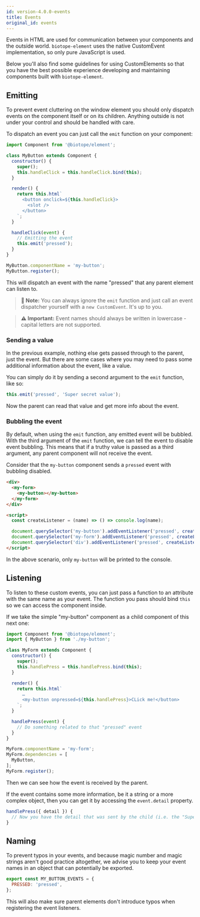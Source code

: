 ```yaml
---
id: version-4.0.0-events
title: Events
original_id: events
---
```


Events in HTML are used for communication between your components and the outside world. `biotope-element`
uses the native CustomEvent implementation, so only pure JavaScript is used.

Below you'll also find some guidelines for using CustomElements so that you have the best possible
experience developing and maintaining components built with `biotope-element`.

## Emitting
To prevent event cluttering on the window element you should only dispatch events on the component
itself or on its children. Anything outside is not under your control and should be handled with
care.

To dispatch an event you can just call the `emit` function on your component:

```javascript
import Component from '@biotope/element';

class MyButton extends Component {
  constructor() {
    super();
    this.handleClick = this.handleClick.bind(this);
  }

  render() {
    return this.html`
      <button onclick=${this.handleClick}>
        <slot />
      </button>
    `;
  }

  handleClick(event) {
    // Emitting the event
    this.emit('pressed');
  }
}

MyButton.componentName = 'my-button';
MyButton.register();
```

This will dispatch an event with the name "pressed" that any parent element can listen to.

> __📝 Note:__ You can always ignore the `emit` function and just call an event dispatcher yourself
with a `new CustomEvent`. It's up to you.

> __⚠️ Important:__ Event names should always be written in lowercase - capital letters are not
supported.

### Sending a value
In the previous example, nothing else gets passed through to the parent, just the event. But there
are some cases where you may need to pass some additional information about the event, like a value.

You can simply do it by sending a second argument to the `emit` function, like so:

```javascript
this.emit('pressed', 'Super secret value');
```

Now the parent can read that value and get more info about the event.

### Bubbling the event
By default, when using the `emit` function, any emitted event will be bubbled. With the third
argument of the `emit` function, we can tell the event to disable event bubbling. This means that if
a truthy value is passed as a third argument, any parent component will not receive the event.

Consider that the `my-button` component sends a `pressed` event with bubbling disabled.

```html
<div>
  <my-form>
    <my-button></my-button>
  </my-form>
</div>

<script>
  const createListener = (name) => () => console.log(name);

  document.querySelector('my-button').addEventListener('pressed', createListener('my-button'));
  document.querySelector('my-form').addEventListener('pressed', createListener('my-form'));
  document.querySelector('div').addEventListener('pressed', createListener('div'));
</script>
```

In the above scenario, only `my-button` will be printed to the console.

## Listening
To listen to these custom events, you can just pass a function to an attribute with the same name as
your event. The function you pass should bind `this` so we can access the component inside.

If we take the simple "my-button" component as a child component of this next one:

```javascript
import Component from '@biotope/element';
import { MyButton } from './my-button';

class MyForm extends Component {
  constructor() {
    super();
    this.handlePress = this.handlePress.bind(this);
  }

  render() {
    return this.html`
      …
      <my-button onpressed=${this.handlePress}>CLick me!</button>
    `;
  }

  handlePress(event) {
    // Do something related to that "pressed" event
  }
}

MyForm.componentName = 'my-form';
MyForm.dependencies = [
  MyButton,
];
MyForm.register();
```

Then we can see how the event is received by the parent.

If the event contains some more information, be it a string or a more complex object, then you can
get it by accessing the `event.detail` property.

```javascript
handlePress({ detail }) {
  // Now you have the detail that was sent by the child (i.e. the "Super secret value")
}
```

## Naming
To prevent typos in your events, and because magic number and magic strings aren't good practice
altogether, we advise you to keep your event names in an object that can potentially be exported.

```javascript
export const MY_BUTTON_EVENTS = {
  PRESSED: 'pressed',
};
```

This will also make sure parent elements don't introduce typos when registering the event listeners.

